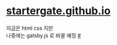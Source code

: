 # [startergate.github.io](https://startergate.github.io)
지금은 html css 지만\
나중에는 gatsby.js 로 바꿀 예정 [#](https://github.com/startergate/)

